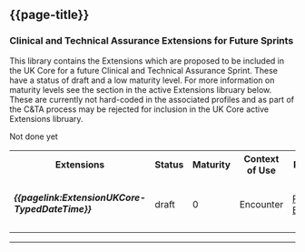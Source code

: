 ## {{page-title}}

###  Clinical and Technical Assurance Extensions for Future Sprints

This library contains the Extensions which are proposed to be included in the UK Core for a future Clinical and Technical Assurance Sprint. These have a status of draft and a low maturity level. For more information on maturity levels see the section in the active Extensions libruary below. These are currently not hard-coded in the associated profiles and as part of the C&TA process may be rejected for inclusion in the UK Core active Extensions libruary. 


<table id="assets">
<tr>
<th width="34%">Extensions</th>
<th width="5%">Status</th>
<th width="5%">Maturity</th>
<th width="16%">Context of Use</th>
<th width="25%">Related Profile</th>
<th width="10%">modifierExtension</th>
<th width="5%">C&TA Sprint</th>
</tr>
<tr >
<td><h5>{{pagelink:ExtensionUKCore-TypedDateTime}}</h5></td>
<td>draft</td>
<td>0</td>
<td>Encounter</td>
<td><a href="https://simplifier.net/guide/uk-core-implementation-guide/Home/ProfilesandExtensions/ProfileUKCore-Encounter?version=0.5.0">ProfileUKCore-Encounter</a></td>
<td>NO</td>
<td>4</td>Not done yet
</tr>
</table>

---






